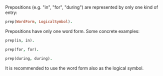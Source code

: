 Prepositions (e.g. "in", "for", "during") are represented by only one kind of entry:

``` prolog
prep(WordForm, LogicalSymbol).
```

Prepositions have only one word form. Some concrete examples:

``` prolog
prep(in, in).

prep(for, for).

prep(during, during).
```

It is recommended to use the word form also as the logical symbol.